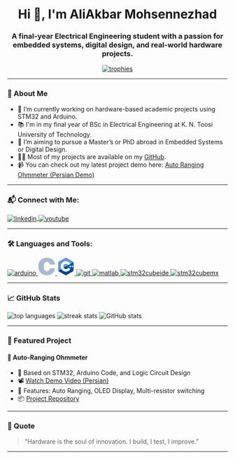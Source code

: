 <h1 align="center">Hi 👋, I'm AliAkbar Mohsennezhad</h1>
<h3 align="center">A final-year Electrical Engineering student with a passion for embedded systems, digital design, and real-world hardware projects.</h3>

<p align="center">
  <a href="https://github.com/ryo-ma/github-profile-trophy">
    <img src="https://github-profile-trophy.vercel.app/?username=Aliakbar-Mohsennejad&theme=algolia" alt="trophies" />
  </a>
</p>

---

### 🌱 About Me
- 🔭 I’m currently working on hardware-based academic projects using STM32 and Arduino.
- 📚 I'm in my final year of BSc in Electrical Engineering at K. N. Toosi University of Technology.
- 🎯 I’m aiming to pursue a Master’s or PhD abroad in Embedded Systems or Digital Design.
- 👨‍💻 Most of my projects are available on my [GitHub](https://github.com/Aliakbar-Mohsennejad).
- 📹 You can check out my latest project demo here: [Auto Ranging Ohmmeter (Persian Demo)](https://youtu.be/rKCyiMRLrpU)

---

### 📬 Connect with Me:
<p align="left">
  <a href="https://www.linkedin.com/in/aliakbar-mohsennejad" target="blank">
    <img align="center" src="https://raw.githubusercontent.com/rahuldkjain/github-profile-readme-generator/master/src/images/icons/Social/linked-in-alt.svg" alt="linkedin" height="30" width="40" />
  </a>
  <a href="https://youtu.be/rKCyiMRLrpU" target="blank">
    <img align="center" src="https://raw.githubusercontent.com/rahuldkjain/github-profile-readme-generator/master/src/images/icons/Social/youtube.svg" alt="youtube" height="30" width="40" />
  </a>
</p>

---

### 🛠️ Languages and Tools:
<p align="left"> <!-- Arduino --> <a href="https://www.arduino.cc/" target="_blank" rel="noreferrer"> <img src="https://cdn.worldvectorlogo.com/logos/arduino-1.svg" alt="arduino" width="40" height="40"/> </a> <!-- C --> <a href="https://www.cprogramming.com/" target="_blank" rel="noreferrer"> <img src="https://raw.githubusercontent.com/devicons/devicon/master/icons/c/c-original.svg" alt="c" width="40" height="40"/> </a> <!-- C++ --> <a href="https://www.w3schools.com/cpp/" target="_blank" rel="noreferrer"> <img src="https://raw.githubusercontent.com/devicons/devicon/master/icons/cplusplus/cplusplus-original.svg" alt="cplusplus" width="40" height="40"/> </a> <!-- Git --> <a href="https://git-scm.com/" target="_blank" rel="noreferrer"> <img src="https://www.vectorlogo.zone/logos/git-scm/git-scm-icon.svg" alt="git" width="40" height="40"/> </a> <!-- MATLAB --> <a href="https://www.mathworks.com/" target="_blank" rel="noreferrer"> <img src="https://upload.wikimedia.org/wikipedia/commons/2/21/Matlab_Logo.png" alt="matlab" width="40" height="40"/> </a> <!-- STM32CubeIDE --> <a href="https://www.st.com/en/development-tools/stm32cubeide.html" target="_blank" rel="noreferrer"> <img src="https://upload.wikimedia.org/wikipedia/commons/thumb/e/e0/STM32CubeIDE_logo.svg/512px-STM32CubeIDE_logo.svg.png" alt="stm32cubeide" width="40" height="40"/> </a> <!-- STM32CubeMX --> <a href="https://www.st.com/en/development-tools/stm32cubemx.html" target="_blank" rel="noreferrer"> <img src="https://upload.wikimedia.org/wikipedia/commons/thumb/f/fd/STM32CubeMX_Logo.svg/512px-STM32CubeMX_Logo.svg.png" alt="stm32cubemx" width="40" height="40"/> </a> </p>

---

### 📈 GitHub Stats
<p align="left">
  <img src="https://github-readme-stats.vercel.app/api/top-langs?username=Aliakbar-Mohsennejad&show_icons=true&locale=en&layout=compact" alt="top languages" />
  <img src="https://github-readme-streak-stats.herokuapp.com/?user=Aliakbar-Mohsennejad" alt="streak stats" />
  <img src="https://github-readme-stats.vercel.app/api?username=Aliakbar-Mohsennejad&show_icons=true&locale=en" alt="GitHub stats" />
</p>

---

### 📌 Featured Project
#### 🔧 Auto-Ranging Ohmmeter  
- 🧠 Based on STM32, Arduino Code, and Logic Circuit Design  
- 📽️ [Watch Demo Video (Persian)](https://youtu.be/rKCyiMRLrpU)  
- 🧰 Features: Auto Ranging, OLED Display, Multi-resistor switching  
- 📦 [Project Repository](https://github.com/Aliakbar-Mohsennejad/Auto-Ranging-Ohmmeter)

---

### 💬 Quote
> “Hardware is the soul of innovation. I build, I test, I improve.”

---

